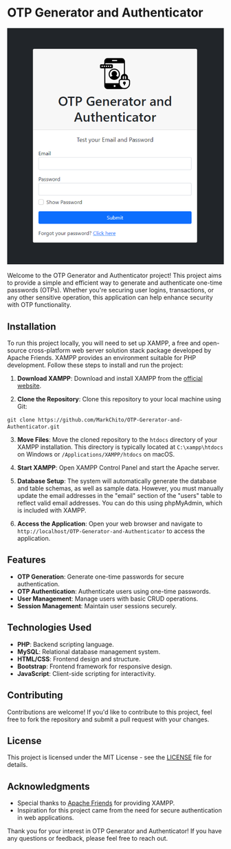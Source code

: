 # OTP Generator and Authenticator

<div style="text-align:center">
    <img src="./dist/img/thumbnail-small.png" alt="Thumbnail Image">
</div>

Welcome to the OTP Generator and Authenticator project! This project aims to provide a simple and efficient way to generate and authenticate one-time passwords (OTPs). Whether you're securing user logins, transactions, or any other sensitive operation, this application can help enhance security with OTP functionality.

## Installation

To run this project locally, you will need to set up XAMPP, a free and open-source cross-platform web server solution stack package developed by Apache Friends. XAMPP provides an environment suitable for PHP development. Follow these steps to install and run the project:

1. **Download XAMPP**: Download and install XAMPP from the [official website](https://www.apachefriends.org/index.html).

2. **Clone the Repository**: Clone this repository to your local machine using Git:
```
git clone https://github.com/MarkChito/OTP-Gererator-and-Authenticator.git
```

3. **Move Files**: Move the cloned repository to the `htdocs` directory of your XAMPP installation. This directory is typically located at `C:\xampp\htdocs` on Windows or `/Applications/XAMPP/htdocs` on macOS.

4. **Start XAMPP**: Open XAMPP Control Panel and start the Apache server.

5. **Database Setup**: The system will automatically generate the database and table schemas, as well as sample data. However, you must manually update the email addresses in the "email" section of the "users" table to reflect valid email addresses. You can do this using phpMyAdmin, which is included with XAMPP.

6. **Access the Application**: Open your web browser and navigate to `http://localhost/OTP-Generator-and-Authenticator` to access the application.

## Features

- **OTP Generation**: Generate one-time passwords for secure authentication.
- **OTP Authentication**: Authenticate users using one-time passwords.
- **User Management**: Manage users with basic CRUD operations.
- **Session Management**: Maintain user sessions securely.

## Technologies Used

- **PHP**: Backend scripting language.
- **MySQL**: Relational database management system.
- **HTML/CSS**: Frontend design and structure.
- **Bootstrap**: Frontend framework for responsive design.
- **JavaScript**: Client-side scripting for interactivity.

## Contributing

Contributions are welcome! If you'd like to contribute to this project, feel free to fork the repository and submit a pull request with your changes.

## License

This project is licensed under the MIT License - see the [LICENSE](LICENSE) file for details.

## Acknowledgments

- Special thanks to [Apache Friends](https://www.apachefriends.org/index.html) for providing XAMPP.
- Inspiration for this project came from the need for secure authentication in web applications.

Thank you for your interest in OTP Generator and Authenticator! If you have any questions or feedback, please feel free to reach out.